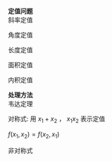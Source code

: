 **定值问题**  
斜率定值  
  
角度定值  
  
长度定值  
  
面积定值  
  
内积定值  
  
**处理方法**  
韦达定理  
  
对称式: 用 $x_1+x_2$ ， $x_1x_2$ 表示定值  
  
$f(x_1,x_2)=f(x_2,x_1)$  
  
非对称式  
